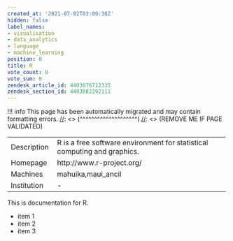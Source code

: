 ```yaml
---
created_at: '2021-07-02T03:09:38Z'
hidden: false
label_names:
- visualisation
- data_analytics
- language
- machine_learning
position: 0
title: R
vote_count: 0
vote_sum: 0
zendesk_article_id: 4403076712335
zendesk_section_id: 4403082292111
---
```




[//]: <> (REMOVE ME IF PAGE VALIDATED)
[//]: <> (vvvvvvvvvvvvvvvvvvvv)
!!! info
    This page has been automatically migrated and may contain formatting errors.
[//]: <> (^^^^^^^^^^^^^^^^^^^^)
[//]: <> (REMOVE ME IF PAGE VALIDATED)

<table style="width:99%;">
<colgroup>
<col style="width: 21%" />
<col style="width: 78%" />
</colgroup>
<tbody>
<tr class="odd">
<td>Description</td>
<td>R is a free software environment for statistical computing and
graphics.</td>
</tr>
<tr class="even">
<td>Homepage</td>
<td>http://www.r-project.org/</td>
</tr>
<tr class="odd">
<td>Machines</td>
<td>mahuika,maui_ancil</td>
</tr>
<tr class="even">
<td>Institution</td>
<td>-</td>
</tr>
</tbody>
</table>

This is documentation for R.

-   item 1
-   item 2
-   item 3
